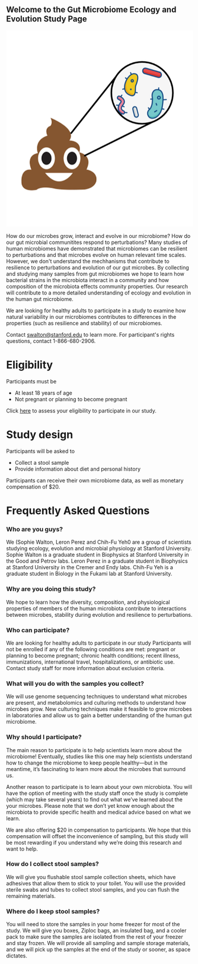 ## Welcome to the Gut Microbiome Ecology and Evolution Study Page

![Poop and Microbes](/docs/assets/cutpoop.png)

How do our microbes grow, interact and evolve in our microbiome? How do our gut microbial communitites respond to perturbations?  Many studies of human microbiomes have demonstrated that microbiomes can be resilient to perturbations and that microbes evolve on human relevant time scales. However, we don't understand the mechhanisms that contribute to resilience to perturbations and evolution of our gut microbes. By collecting and studying many samples from gut microbiomes we hope to learn how bacterial strains in the microbiota interact in a community and how composition of the microbiota effects community properties. Our research will contribute to a more detailed understanding of ecology and evolution in the human gut microbiome.

We are looking for healthy adults to participate in a study to examine how natural variability in our microbiomes contributes to differences in the properties (such as resilience and stability) of our microbiomes. 

Contact swalton@stanford.edu to learn more. For participant's rights questions, contact 1-866-680-2906.

# Eligibility

Participants must be

- At least 18 years of age
- Not pregnant or planning to become pregnant

Click [here](url) to assess your eligibility to participate in our study.

# Study design
Participants will be asked to

- Collect a stool sample 
- Provide information about diet and personal history

Participants can receive their own microbiome data, as well as monetary compensation of $20.

# Frequently Asked Questions 

### Who are you guys?

We (Sophie Walton, Leron Perez and Chih-Fu Yeh0 are a group of scientists studying ecology, evolution and microbial physiology at Stanford University. Sophie Walton is a graduate student in Biophysics at Stanford University in the Good and Petrov labs. Leron Perez in a graduate student in Biophysics at Stanford University in the Cremer and Endy labs. Chih-Fu Yeh is a graduate student in Biology in the Fukami lab at Stanford University.

### Why are you doing this study?

We hope to learn how the diversity, composition, and physiological properties of members of the human microbiota contribute to interactions between microbes, stability during evolution and resilience to perturbations. 

### Who can participate?

We are looking for healthy adults to participate in our study Participants will not be enrolled if any of the following conditions are met: pregnant or planning to become pregnant; chronic health conditions; recent illness, immunizations, international travel, hospitalizations, or antibiotic use.
Contact study staff for more information about exclusion criteria.

### What will you do with the samples you collect?

We will use genome sequencing techniques to understand what microbes are present, and metabolomics and culturing methods to understand how microbes grow. New culturing techniques make it feasible to grow microbes in laboratories and allow us to gain a better understanding of the human gut microbiome.

### Why should I participate?

The main reason to participate is to help scientists learn more about the microbiome! Eventually, studies like this one may help scientists understand how to change the microbiome to keep people healthy—but in the meantime, it’s fascinating to learn more about the microbes that surround us.

Another reason to participate is to learn about your own microbiota. You will have the option of meeting with the study staff once the study is complete (which may take several years) to find out what we’ve learned about the your microbes. Please note that we don’t yet know enough about the microbiota to provide specific health and medical advice based on what we learn.

We are also offering $20 in compensation to participants. We hope that this compensation will offset the inconvenience of sampling, but this study will be most rewarding if you understand why we’re doing this research and want to help.

### How do I collect stool samples?

We will give you flushable stool sample collection sheets, which have adhesives that allow them to stick to your toilet. You will use the provided sterile swabs and tubes to collect stool samples, and you can flush the remaining materials.

### Where do I keep stool samples?

You will need to store the samples in your home freezer for most of the study. We will give you boxes, Ziploc bags, an insulated bag, and a cooler pack to make sure the samples are isolated from the rest of your freezer and stay frozen. We will provide all sampling and sample storage materials, and we will pick up the samples at the end of the study or sooner, as space dictates.
```
